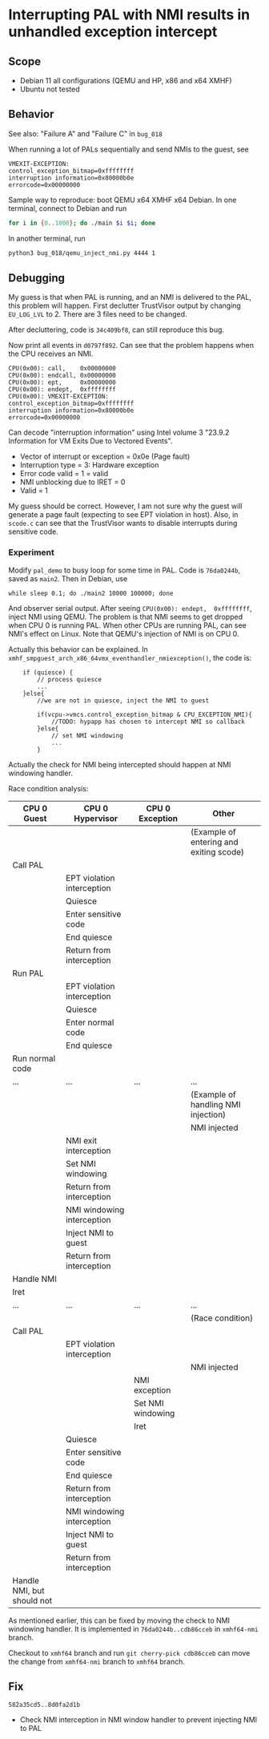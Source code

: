 # Interrupting PAL with NMI results in unhandled exception intercept 

## Scope
* Debian 11 all configurations (QEMU and HP, x86 and x64 XMHF)
* Ubuntu not tested

## Behavior
See also: "Failure A" and "Failure C" in `bug_018`

When running a lot of PALs sequentially and send NMIs to the guest, see
```
VMEXIT-EXCEPTION:
control_exception_bitmap=0xffffffff
interruption information=0x80000b0e
errorcode=0x00000000
```

Sample way to reproduce: boot QEMU x64 XMHF x64 Debian. In one terminal,
connect to Debian and run
```sh
for i in {0..1000}; do ./main $i $i; done
```

In another terminal, run
```sh
python3 bug_018/qemu_inject_nmi.py 4444 1
```

## Debugging

My guess is that when PAL is running, and an NMI is delivered to the PAL, this
problem will happen. First declutter TrustVisor output by changing `EU_LOG_LVL`
to 2. There are 3 files need to be changed.

After decluttering, code is `34c409bf8`, can still reproduce this bug.

Now print all events in `d0797f892`. Can see that the problem happens when the
CPU receives an NMI.
```
CPU(0x00): call,    0x00000000
CPU(0x00): endcall, 0x00000000
CPU(0x00): ept,     0x00000000
CPU(0x00): endept,  0xffffffff
CPU(0x00): VMEXIT-EXCEPTION:
control_exception_bitmap=0xffffffff
interruption information=0x80000b0e
errorcode=0x00000000
```

Can decode "interruption information" using
Intel volume 3 "23.9.2 Information for VM Exits Due to Vectored Events".
* Vector of interrupt or exception = 0x0e (Page fault)
* Interruption type = 3: Hardware exception
* Error code valid = 1 = valid
* NMI unblocking due to IRET = 0
* Valid = 1

My guess should be correct. However, I am not sure why the guest will generate
a page fault (expecting to see EPT violation in host). Also, in `scode.c` can
see that the TrustVisor wants to disable interrupts during sensitive code.

### Experiment

Modify `pal_demo` to busy loop for some time in PAL. Code is `76da0244b`, saved
as `main2`. Then in Debian, use
```
while sleep 0.1; do ./main2 10000 100000; done
```

And observer serial output. After seeing `CPU(0x00): endept,  0xffffffff`,
inject NMI using QEMU. The problem is that NMI seems to get dropped when CPU 0
is running PAL. When other CPUs are running PAL, can see NMI's effect on Linux.
Note that QEMU's injection of NMI is on CPU 0.

Actually this behavior can be explained. In
`xmhf_smpguest_arch_x86_64vmx_eventhandler_nmiexception()`, the code is:
```
	if (quiesce) {
		// process quiesce
		...
	}else{
		//we are not in quiesce, inject the NMI to guest

		if(vcpu->vmcs.control_exception_bitmap & CPU_EXCEPTION_NMI){
			//TODO: hypapp has chosen to intercept NMI so callback
		}else{
			// set NMI windowing
			...
		}
```

Actually the check for NMI being intercepted should happen at NMI windowing
handler.

Race condition analysis:

|CPU 0 Guest|CPU 0 Hypervisor|CPU 0 Exception|Other|
|-|-|-|-|
||||(Example of entering and exiting scode)|
|Call PAL||||
||EPT violation interception|||
||Quiesce|||
||Enter sensitive code|||
||End quiesce|||
||Return from interception|||
|Run PAL||||
||EPT violation interception|||
||Quiesce|||
||Enter normal code|||
||End quiesce|||
|Run normal code||||
|...|...|...|...|
||||(Example of handling NMI injection)|
||||NMI injected|
||NMI exit interception|||
||Set NMI windowing|||
||Return from interception|||
||NMI windowing interception|||
||Inject NMI to guest|||
||Return from interception|||
|Handle NMI||||
|Iret||||
|...|...|...|...|
||||(Race condition)|
|Call PAL||||
||EPT violation interception|||
||||NMI injected|
|||NMI exception||
|||Set NMI windowing||
|||Iret||
||Quiesce|||
||Enter sensitive code|||
||End quiesce|||
||Return from interception|||
||NMI windowing interception|||
||Inject NMI to guest|||
||Return from interception|||
|Handle NMI, but should not||||

As mentioned earlier, this can be fixed by moving the check to NMI windowing
handler. It is implemented in `76da0244b..cdb86cceb` in `xmhf64-nmi` branch.

Checkout to `xmhf64` branch and run `git cherry-pick cdb86cceb` can move the
change from `xmhf64-nmi` branch to `xmhf64` branch.

## Fix

`582a35cd5..8d0fa2d1b`
* Check NMI interception in NMI window handler to prevent injecting NMI to PAL

